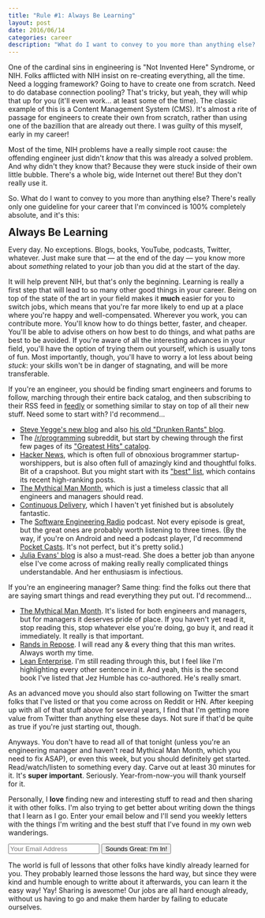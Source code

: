 ```yaml
---
title: "Rule #1: Always Be Learning"
layout: post
date: 2016/06/14
categories: career
description: "What do I want to convey to you more than anything else? There's really only one guideline for your career that I'm convinced is 100% completely absolute, and it's this"
---
```


One of the cardinal sins in engineering is "Not Invented Here" Syndrome, or NIH. Folks afflicted with NIH insist on re-creating everything, all the time. Need a logging framework? Going to have to create one from scratch. Need to do database connection pooling? That's tricky, but yeah, they will whip that up for you (it'll even work... at least some of the time). The classic example of this is a Content Management System (CMS). It's almost a rite of passage for engineers to create their own from scratch, rather than using one of the bazillion that are already out there. I was guilty of this myself, early in my career!

Most of the time, NIH problems have a really simple root cause: the offending engineer just didn't *know* that this was already a solved problem. And why didn't they know that? Because they were stuck inside of their own little bubble. There's a whole big, wide Internet out there! But they don't really use it.

So. What do I want to convey to you more than anything else? There's really only one guideline for your career that I'm convinced is 100% completely absolute, and it's this:

<span style="font-weight:bold;font-size:1.5em;">Always Be Learning</span>

Every day. No exceptions. Blogs, books, YouTube, podcasts, Twitter, whatever. Just make sure that — at the end of the day — you know more about *something* related to your job than you did at the start of the day.

It will help prevent NIH, but that's only the beginning. Learning is really a first step that will lead to so many other good things in your career. Being on top of the state of the art in your field makes it **much** easier for you to switch jobs, which means that you're far more likely to end up at a place where you're happy and well-compensated. Wherever you work, you can contribute more. You'll know how to do things better, faster, and cheaper. You'll be able to advise others on how best to do things, and what paths are best to be avoided. If you're aware of all the interesting advances in your field, you'll have the option of trying them out yourself, which is usually tons of fun. Most importantly, though, you'll have to worry a lot less about being *stuck*: your skills won't be in danger of stagnating, and will be more transferable.

If you're an engineer, you should be finding smart engineers and forums to follow, marching through their entire back catalog, and then subscribing to their RSS feed in [feedly](https://feedly.com/) or something similar to stay on top of all their new stuff. Need some to start with? I'd recommend...

* [Steve Yegge's new blog](http://steve-yegge.blogspot.com/) and also [his old "Drunken Rants" blog](https://sites.google.com/site/steveyegge2/blog-rants).
* The [/r/programming](https://www.reddit.com/r/programming) subreddit, but start by chewing through the first few pages of its ["Greatest Hits" catalog](https://www.reddit.com/r/programming/top/?sort=top&t=all).
* [Hacker News](https://news.ycombinator.com/), which is often full of obnoxious brogrammer startup-worshippers, but is also often full of amazingly kind and thoughtful folks. Bit of a crapshoot. But you might start with its ["best" list](https://news.ycombinator.com/best), which contains its recent high-ranking posts.
* [The Mythical Man Month](http://www.amazon.com/Mythical-Man-Month-Software-Engineering-Anniversary/dp/0201835959), which is just a timeless classic that all engineers and managers should read.
* [Continuous Delivery](http://martinfowler.com/books/continuousDelivery.html), which I haven't yet finished but is absolutely fantastic.
* The [Software Engineering Radio](http://www.se-radio.net/) podcast. Not every episode is great, but the great ones are probably worth listening to three times. (By the way, if you're on Android and need a podcast player, I'd recommend [Pocket Casts](https://play.google.com/store/apps/details?id=au.com.shiftyjelly.pocketcasts&hl=en). It's not perfect, but it's pretty solid.)
* [Julia Evans' blog](http://jvns.ca/) is also a must-read. She does a better job than anyone else I've come across of making really really complicated things understandable. And her enthusiasm is infectious.

If you're an engineering manager? Same thing: find the folks out there that are saying smart things and read everything they put out. I'd recommend...

* [The Mythical Man Month](http://www.amazon.com/Mythical-Man-Month-Software-Engineering-Anniversary/dp/0201835959). It's listed for both engineers and managers, but for managers it deserves pride of place. If you haven't yet read it, stop reading this, stop whatever else you're doing, go buy it, and read it immediately. It really is that important.
* [Rands in Repose](http://randsinrepose.com/dont-skip-this/). I will read any & every thing that this man writes. Always worth my time.
* [Lean Enterprise](http://www.amazon.com/Lean-Enterprise-Performance-Organizations-Innovate/dp/1449368425/ref=asap_bc?ie=UTF8). I'm still reading through this, but I feel like I'm highlighting every other sentence in it. And yeah, this is the second book I've listed that Jez Humble has co-authored. He's really smart.

As an advanced move you should also start following on Twitter the smart folks that I've listed or that you come across on Reddit or HN. After keeping up with all of that stuff above for several years, I find that I'm getting more value from Twitter than anything else these days. Not sure if that'd be quite as true if you're just starting out, though.

Anyways. You don't have to read all of that tonight (unless you're an engineering manager and haven't read Mythical Man Month, which you need to fix ASAP), or even this week, but you should definitely get started. Read/watch/listen to something every day. Carve out at least 30 minutes for it. It's **super important**. Seriously. Year-from-now-you will thank yourself for it.

Personally, I **love** finding new and interesting stuff to read and then sharing it with other folks. I'm also trying to get better about writing down the things that I learn as I go. Enter your email below and I'll send you weekly letters with the things I'm writing and the best stuff that I've found in my own web wanderings. 

<form action="https://www.getdrip.com/forms/58931001/submissions" method="post" data-drip-embedded-form="58931001" class="list-subscribe">
	<div class="controls">
		<input type="email" name="fields[email]" value="" placeholder="Your Email Address" />
		<input type="submit" name="submit" value="Sounds Great: I'm In!" data-drip-attribute="sign-up-button" />
	</div>
</form>

The world is full of lessons that other folks have kindly already learned for you. They probably learned those lessons the hard way, but since they were kind and humble enough to writte about it afterwards, you can learn it the easy way! Yay! Sharing is awesome! Our jobs are all hard enough already, without us having to go and make them harder by failing to educate ourselves.

